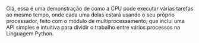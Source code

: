 Olá, essa é uma demonstração de como a CPU pode executar várias tarefas ao mesmo tempo, onde cada uma delas estará usando o seu próprio processador, feito com o módulo de multiprocessamento, que inclui uma API simples e intuitiva para dividir o trabalho entre vários processos na Linguagem Python.